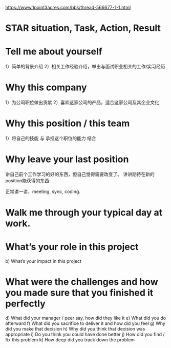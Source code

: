 https://www.1point3acres.com/bbs/thread-566677-1-1.html

# STAR situation, Task, Action, Result

# Tell me about yourself
  1）简单的背景介绍
  2）相关工作经验介绍，举出与面试职业相关的工作/实习经历

# Why this company
  1）为公司职位做出贡献
  2）喜欢这家公司的产品，适合这家公司及其企业文化

# Why this position / this team
  1）将自己的技能 与 承担这个职位的能力 结合

# Why leave your last position
  讲自己前个工作学习的好的东西，但自己觉得需要改变了。
  讲讲期待在新的position能获得的东西

正常讲一讲，meeting, sync, coding.
# Walk me through your typical day at work.
# What’s your role in this project





b)        What’s your impact in this project
# What were the challenges and how you made sure that you finished it perfectly
d)        What did your manager / peer say, how did they like it
e)        What did you do afterward
f)        What did you sacrifice to deliver it and how did you feel
g)        Why did you make that decision
h)        Why did you think that decision was appropriate
i)        Do you think you could have done better
j)        How did you find / fix this problem
k)        How deep did you track down the problem